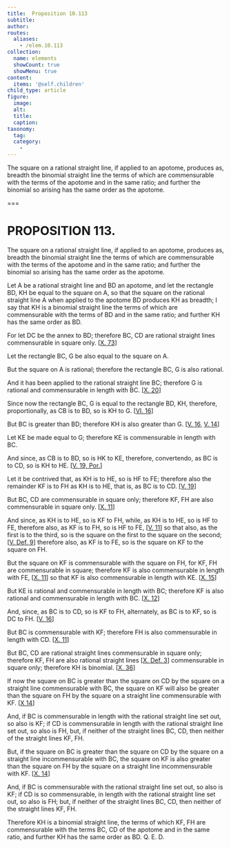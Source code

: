 ```yaml
---
title:  Proposition 10.113
subtitle: 
author:
routes:
  aliases:
    - /elem.10.113
collection:
  name: elements
  showCount: true
  showMenu: true
content:
  items: '@self.children'
child_type: article
figure:
  image:
  alt:
  title:
  caption:
taxonomy:
  tag:
  category:
    - 
---
```


<p><hi rend="ital">The square on a rational straight line, if applied to an apotome, produces as, breadth the binomial straight line the terms of which are commensurable with the terms of the apotome and in the same ratio; and further the binomial so arising has the same order as the apotome</hi>. </p>

===

<h1>PROPOSITION 113.</h1>
<p><span class="ital">The square on a rational straight line, if applied to an apotome, produces as, breadth the binomial straight line the terms of which are commensurable with the terms of the apotome and in the same ratio; and further the binomial so arising has the same order as the apotome</span>. </p>

<p>Let <span class="ital">A</span> be a rational straight line and <span class="ital">BD</span> an apotome, and let the rectangle <span class="ital">BD</span>, <span class="ital">KH</span> be equal to the square on <span class="ital">A</span>, so that the square on the rational straight line <span class="ital">A</span> when applied to the apotome <span class="ital">BD</span> produces <span class="ital">KH</span> as breadth; I say that <span class="ital">KH</span> is a binomial straight line the terms of which are commensurable with the terms of <span class="ital">BD</span> and in the same ratio; and further <span class="ital">KH</span> has the same order as <span class="ital">BD</span>. 
      </p>

<p>For let <span class="ital">DC</span> be the annex to <span class="ital">BD</span>; therefore <span class="ital">BC</span>, <span class="ital">CD</span> are rational straight lines commensurable in square only. [<a href="/elem.10.73">X. 73</a>] </p>

<p>Let the rectangle <span class="ital">BC</span>, <span class="ital">G</span> be also equal to the square on <span class="ital">A</span>. </p>

<p>But the square on <span class="ital">A</span> is rational; therefore the rectangle <span class="ital">BC</span>, <span class="ital">G</span> is also rational. </p>

<p>And it has been applied to the rational straight line <span class="ital">BC</span>; therefore <span class="ital">G</span> is rational and commensurable in length with <span class="ital">BC</span>. [<a href="/elem.10.20">X. 20</a>] <pb n="249"/></p>

<p>Since now the rectangle <span class="ital">BC</span>, <span class="ital">G</span> is equal to the rectangle <span class="ital">BD</span>, <span class="ital">KH</span>, therefore, proportionally, as <span class="ital">CB</span> is to <span class="ital">BD</span>, so is <span class="ital">KH</span> to <span class="ital">G</span>. [<a href="/elem.6.16">VI. 16</a>] </p>

<p>But <span class="ital">BC</span> is greater than <span class="ital">BD</span>; therefore <span class="ital">KH</span> is also greater than <span class="ital">G</span>. [<a href="/elem.5.16">V. 16</a>, <a href="/elem.5.14">V. 14</a>] </p>

<p>Let <span class="ital">KE</span> be made equal to <span class="ital">G</span>; therefore <span class="ital">KE</span> is commensurable in length with <span class="ital">BC</span>. </p>

<p>And since, as <span class="ital">CB</span> is to <span class="ital">BD</span>, so is <span class="ital">HK</span> to <span class="ital">KE</span>, therefore, <foreign lang="la">convertendo</foreign>, as <span class="ital">BC</span> is to <span class="ital">CD</span>, so is <span class="ital">KH</span> to <span class="ital">HE</span>. [<a href="/elem.5.19.p.1">V. 19, Por.</a>] </p>

<p>Let it be contrived that, as <span class="ital">KH</span> is to <span class="ital">HE</span>, so is <span class="ital">HF</span> to <span class="ital">FE</span>; therefore also the remainder <span class="ital">KF</span> is to <span class="ital">FH</span> as <span class="ital">KH</span> is to <span class="ital">HE</span>, that is, as <span class="ital">BC</span> is to <span class="ital">CD</span>. [<a href="/elem.5.19">V. 19</a>] </p>

<p>But <span class="ital">BC</span>, <span class="ital">CD</span> are commensurable in square only; therefore <span class="ital">KF</span>, <span class="ital">FH</span> are also commensurable in square only. [<a href="/elem.10.11">X. 11</a>] </p>

<p>And since, as <span class="ital">KH</span> is to <span class="ital">HE</span>, so is <span class="ital">KF</span> to <span class="ital">FH</span>, while, as <span class="ital">KH</span> is to <span class="ital">HE</span>, so is <span class="ital">HF</span> to <span class="ital">FE</span>, therefore also, as <span class="ital">KF</span> is to <span class="ital">FH</span>, so is <span class="ital">HF</span> to <span class="ital">FE</span>, [<a href="/elem.5.11">V. 11</a>] so that also, as the first is to the third, so is the square on the first to the square on the second; [<a href="/elem.5.def.9">V. Def. 9</a>] therefore also, as <span class="ital">KF</span> is to <span class="ital">FE</span>, so is the square on <span class="ital">KF</span> to the square on <span class="ital">FH</span>. </p>

<p>But the square on <span class="ital">KF</span> is commensurable with the square on <span class="ital">FH</span>, for <span class="ital">KF</span>, <span class="ital">FH</span> are commensurable in square; therefore <span class="ital">KF</span> is also commensurable in length with <span class="ital">FE</span>, [<a href="/elem.10.11">X. 11</a>] so that <span class="ital">KF</span> is also commensurable in length with <span class="ital">KE</span>. [<a href="/elem.10.15">X. 15</a>] </p>

<p>But <span class="ital">KE</span> is rational and commensurable in length with <span class="ital">BC</span>; therefore <span class="ital">KF</span> is also rational and commensurable in length with <span class="ital">BC</span>. [<a href="/elem.10.12">X. 12</a>] </p>

<p>And, since, as <span class="ital">BC</span> is to <span class="ital">CD</span>, so is <span class="ital">KF</span> to <span class="ital">FH</span>, alternately, as <span class="ital">BC</span> is to <span class="ital">KF</span>, so is <span class="ital">DC</span> to <span class="ital">FH</span>. [<a href="/elem.5.16">V. 16</a>] </p>

<p>But <span class="ital">BC</span> is commensurable with <span class="ital">KF</span>; therefore <span class="ital">FH</span> is also commensurable in length with <span class="ital">CD</span>. [<a href="/elem.10.11">X. 11</a>] <pb n="250"/></p>

<p>But <span class="ital">BC</span>, <span class="ital">CD</span> are rational straight lines commensurable in square only; therefore <span class="ital">KF</span>, <span class="ital">FH</span> are also rational straight lines [<a href="/elem.10.def.3">X. Def. 3</a>] commensurable in square only; therefore <span class="ital">KH</span> is binomial. [<a href="/elem.10.36">X. 36</a>] </p>

<p>If now the square on <span class="ital">BC</span> is greater than the square on <span class="ital">CD</span> by the square on a straight line commensurable with <span class="ital">BC</span>, the square on <span class="ital">KF</span> will also be greater than the square on <span class="ital">FH</span> by the square on a straight line commensurable with <span class="ital">KF</span>. [<a href="/elem.10.14">X 14</a>] </p>

<p>And, if <span class="ital">BC</span> is commensurable in length with the rational straight line set out, so also is <span class="ital">KF</span>; if <span class="ital">CD</span> is commensurable in length with the rational straight line set out, so also is <span class="ital">FH</span>, but, if neither of the straight lines <span class="ital">BC</span>, <span class="ital">CD</span>, then neither of the straight lines <span class="ital">KF</span>, <span class="ital">FH</span>. </p>

<p>But, if the square on <span class="ital">BC</span> is greater than the square on <span class="ital">CD</span> by the square on a straight line incommensurable with <span class="ital">BC</span>, the square on <span class="ital">KF</span> is also greater than the square on <span class="ital">FH</span> by the square on a straight line incommensurable with <span class="ital">KF</span>. [<a href="/elem.10.14">X. 14</a>] </p>

<p>And, if <span class="ital">BC</span> is commensurable with the rational straight line set out, so also is <span class="ital">KF</span>; if <span class="ital">CD</span> is so commensurable, in length with the rational straight line set out, so also is <span class="ital">FH</span>; but, if neither of the straight lines <span class="ital">BC</span>, <span class="ital">CD</span>, then neither of the straight lines <span class="ital">KF</span>, <span class="ital">FH</span>. </p>

<p>Therefore <span class="ital">KH</span> is a binomial straight line, the terms of which <span class="ital">KF</span>, <span class="ital">FH</span> are commensurable with the terms <span class="ital">BC</span>, <span class="ital">CD</span> of the apotome and in the same ratio, and further <span class="ital">KH</span> has the same order as <span class="ital">BD</span>. Q. E. D.</p>
